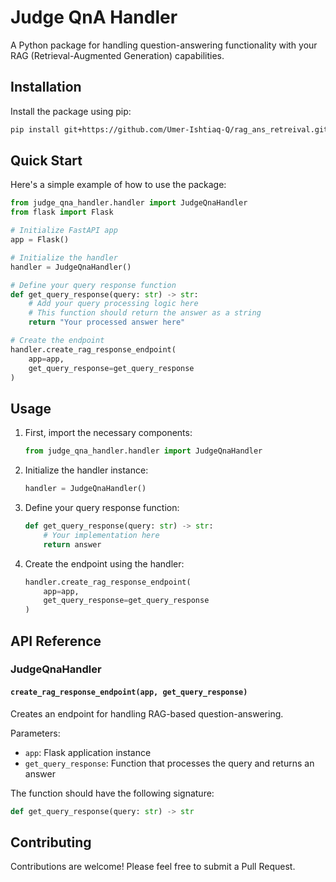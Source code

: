 # Judge QnA Handler

A Python package for handling question-answering functionality with your RAG (Retrieval-Augmented Generation) capabilities.

## Installation

Install the package using pip:

```bash
pip install git+https://github.com/Umer-Ishtiaq-Q/rag_ans_retreival.git
```

## Quick Start

Here's a simple example of how to use the package:

```python
from judge_qna_handler.handler import JudgeQnaHandler
from flask import Flask

# Initialize FastAPI app
app = Flask()

# Initialize the handler
handler = JudgeQnaHandler()

# Define your query response function
def get_query_response(query: str) -> str:
    # Add your query processing logic here
    # This function should return the answer as a string
    return "Your processed answer here"

# Create the endpoint
handler.create_rag_response_endpoint(
    app=app,
    get_query_response=get_query_response
)
```

## Usage

1. First, import the necessary components:
   ```python
   from judge_qna_handler.handler import JudgeQnaHandler
   ```

2. Initialize the handler instance:
   ```python
   handler = JudgeQnaHandler()
   ```

3. Define your query response function:
   ```python
   def get_query_response(query: str) -> str:
       # Your implementation here
       return answer
   ```

4. Create the endpoint using the handler:
   ```python
   handler.create_rag_response_endpoint(
       app=app,
       get_query_response=get_query_response
   )
   ```

## API Reference

### JudgeQnaHandler

#### `create_rag_response_endpoint(app, get_query_response)`

Creates an endpoint for handling RAG-based question-answering.

Parameters:
- `app`: Flask application instance
- `get_query_response`: Function that processes the query and returns an answer

The function should have the following signature:
```python
def get_query_response(query: str) -> str
```

## Contributing

Contributions are welcome! Please feel free to submit a Pull Request.
